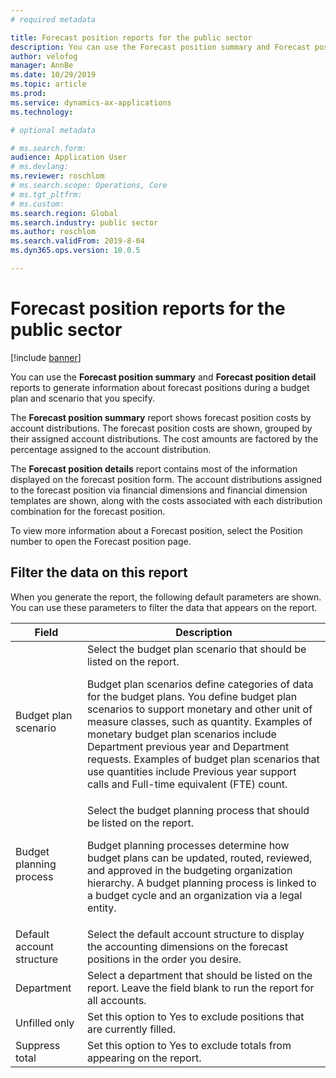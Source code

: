 ```yaml
---
# required metadata

title: Forecast position reports for the public sector
description: You can use the Forecast position summary and Forecast position detail reports to generate information about forecast positions during a budget plan and scenario that you specify. 
author: velofog
manager: AnnBe
ms.date: 10/29/2019
ms.topic: article
ms.prod: 
ms.service: dynamics-ax-applications
ms.technology: 

# optional metadata

# ms.search.form: 
audience: Application User
# ms.devlang: 
ms.reviewer: roschlom
# ms.search.scope: Operations, Core 
# ms.tgt_pltfrm: 
# ms.custom: 
ms.search.region: Global
ms.search.industry: public sector
ms.author: roschlom
ms.search.validFrom: 2019-8-04
ms.dyn365.ops.version: 10.0.5

---
```


# Forecast position reports for the public sector

[!include [banner](../includes/banner.md)]

You can use the **Forecast position summary** and **Forecast position detail** reports to generate information about forecast positions during a budget plan and scenario that you specify.  

The **Forecast position summary** report shows forecast position costs by account distributions. The forecast position costs are shown, grouped by their assigned account distributions. The cost amounts are factored by the percentage assigned to the account distribution. 

The **Forecast position details** report contains most of the information displayed on the forecast position form. The account distributions assigned to the forecast position via financial dimensions and financial dimension templates are shown, along with the costs associated with each distribution combination for the forecast position. 

To view more information about a Forecast position, select the Position number to open the Forecast position page.

## Filter the data on this report

When you generate the report, the following default parameters are shown.  You can use these parameters to filter the data that appears on the report.  

| Field | Description |
| --------- | ------- |
| Budget plan scenario | Select the budget plan scenario that should be listed on the report. <p> Budget plan scenarios define categories of data for the budget plans. You define budget plan scenarios to support monetary and other unit of measure classes, such as quantity. Examples of monetary budget plan scenarios include Department previous year and Department requests. Examples of budget plan scenarios that use quantities include Previous year support calls and Full-time equivalent (FTE) count. </p>  |
| Budget planning process | Select the budget planning process that should be listed on the report.<p> Budget planning processes determine how budget plans can be updated, routed, reviewed, and approved in the budgeting organization hierarchy. A budget planning process is linked to a budget cycle and an organization via a legal entity. </p> |
| Default account structure | Select the default account structure to display the accounting dimensions on the forecast positions in the order you desire.|
| Department | Select a department that should be listed on the report. Leave the field blank to run the report for all accounts. |
| Unfilled only | Set this option to Yes to exclude positions that are currently filled. |
| Suppress total | Set this option to Yes to exclude totals from appearing on the report. |

